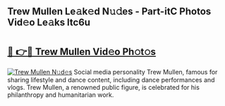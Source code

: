 ## Trew Mullen Le𝚊k𝚎d N𝚞𝚍es - Part-itC Photos Vid𝚎o Le𝚊ks ltc6u

# <h2><a href="http://fbc2ow.evod.top/?m=Trew+Mullen">🔗 👉🔴 Trew Mullen Vid𝚎o Ph𝚘t𝚘s</a></h2>

[![Trew Mullen N𝚞d𝚎s](https://i.imgur.com/8V9OHl7.gif)](http://fbc2ow.evod.top/?m=Trew+Mullen)
Social media personality Trew Mullen, famous for sharing lifestyle and dance content, including dance performances and vlogs. Trew Mullen, a renowned public figure, is celebrated for his philanthropy and humanitarian work. 
